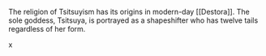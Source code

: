 The religion of Tsitsuyism has its origins in modern-day [[Destora]]. The sole goddess, Tsitsuya, is portrayed as a shapeshifter who has twelve tails regardless of her form.

x
